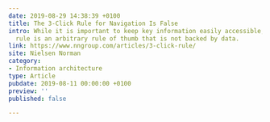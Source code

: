```yaml
---
date: 2019-08-29 14:38:39 +0100
title: The 3-Click Rule for Navigation Is False
intro: While it is important to keep key information easily accessible, the 3-click
  rule is an arbitrary rule of thumb that is not backed by data.
link: https://www.nngroup.com/articles/3-click-rule/
site: Nielsen Norman
category:
- Information architecture
type: Article
pubdate: 2019-08-11 00:00:00 +0100
preview: ''
published: false

---
```

